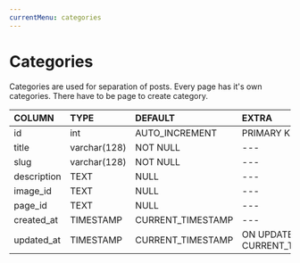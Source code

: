 ```yaml
---
currentMenu: categories
---
```


# Categories

Categories are used for separation of posts. Every page has it's own categories. There have to be page to create category.

| COLUMN        | TYPE           | DEFAULT             | EXTRA |
|:------------- |:------------- |:---------            |:------------
| id            | int           | AUTO_INCREMENT       |  PRIMARY KEY
| title         | varchar(128)  |   NOT NULL           | ---
| slug          | varchar(128)  |   NOT NULL           | ---
| description   | TEXT          |    NULL              | ---
| image_id      | TEXT          |    NULL              | ---
| page_id       | TEXT          |    NULL              | ---
| created_at    | TIMESTAMP     |    CURRENT_TIMESTAMP | ---
| updated_at    | TIMESTAMP     |    CURRENT_TIMESTAMP |  ON UPDATE CURRENT_TIMESTAMP
